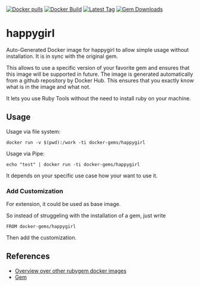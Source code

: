 [![Docker pulls](https://img.shields.io/docker/pulls/rubygem/happygirl.svg)](https://hub.docker.com/r/rubygem/happygirl/)
[![Docker Build](https://img.shields.io/docker/automated/rubygem/happygirl.svg)](https://hub.docker.com/r/rubygem/happygirl/)
[![Latest Tag](https://img.shields.io/github/tag/docker-rubygem/happygirl.svg)](https://hub.docker.com/r/rubygem/happygirl/)
[![Gem Downloads](https://img.shields.io/gem/dt/happygirl.svg)](https://rubygems.org/gems/happygirl/)
# happygirl

Auto-Generated Docker image for happygirl to allow simple usage without installation.
It is in sync with the original gem.

This allows to use a specific version of your favorite gem and ensures that this image will be supported in future.
The image is generated automatically from a github repository by Docker Hub.
This ensures that you exactly know what is in the image and what not.

It lets you use Ruby Tools without the need to install ruby on your machine.

## Usage

Usage via file system:

`docker run -v $(pwd):/work -ti docker-gems/happygirl`

Usage via Pipe:

`echo "test" | docker run -ti docker-gems/happygirl`

It depends on your specific use case how your want to use it.

### Add Customization

For extension, it could be used as base image.

So instead of struggeling with the installation of a gem, just write

`FROM docker-gems/happygirl`

Then add the customization.

## References

 - [Overview over other rubygem docker images](https://github.com/thinkbot/docker-rubygem)
 - [Gem](https://rubygems.org/gems/happygirl/)
